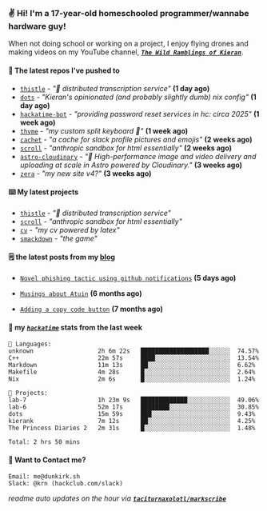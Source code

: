 ### ✌️ Hi! I'm a 17-year-old homeschooled programmer/wannabe hardware guy!

When not doing school or working on a project, I enjoy flying drones and making videos on my YouTube channel, [**_`The Wild Ramblings of Kieran`_**](https://youtube.com/@kieran.rambles).

#### 👷 The latest repos I've pushed to

- [`thistle`](https://github.com/taciturnaxolotl/thistle) - _"🪻 distributed transcription service"_ **(1 day ago)**
- [`dots`](https://github.com/taciturnaxolotl/dots) - _"Kieran's opinionated (and probably slightly dumb) nix config"_ **(1 day ago)**
- [`hackatime-bot`](https://github.com/taciturnaxolotl/hackatime-bot) - _"providing password reset services in hc: circa 2025"_ **(1 week ago)**
- [`thyme`](https://github.com/taciturnaxolotl/thyme) - _"my custom split keyboard 🫶"_ **(1 week ago)**
- [`cachet`](https://github.com/taciturnaxolotl/cachet) - _"a cache for slack profile pictures and emojis"_ **(2 weeks ago)**
- [`scroll`](https://github.com/taciturnaxolotl/scroll) - _"anthropic sandbox for html essentially"_ **(2 weeks ago)**
- [`astro-cloudinary`](https://github.com/cloudinary-community/astro-cloudinary) - _"🚀 High-performance image and video delivery and uploading at scale in Astro powered by Cloudinary."_ **(3 weeks ago)**
- [`zera`](https://github.com/taciturnaxolotl/zera) - _"my new site v4?"_ **(3 weeks ago)**

#### ⌨️ My latest projects

- [`thistle`](https://github.com/taciturnaxolotl/thistle) - _"🪻 distributed transcription service"_
- [`scroll`](https://github.com/taciturnaxolotl/scroll) - _"anthropic sandbox for html essentially"_
- [`cv`](https://github.com/taciturnaxolotl/cv) - _"my cv powered by latex"_
- [`smackdown`](https://github.com/taciturnaxolotl/smackdown) - _"the game"_

#### 🗒️ the latest posts from my [blog](https://dunkirk.sh)

- [`Novel phishing tactic using github notifications`](https://dunkirk.sh/blog/github-phishing/) **(5 days ago)**

- [`Musings about Atuin`](https://dunkirk.sh/blog/atuin/) **(6 months ago)**

- [`Adding a copy code button`](https://dunkirk.sh/blog/adding-a-copy-button/) **(7 months ago)**



#### 📡 my [_`hackatime`_](https://waka.hackclub.com) stats from the last week

```text
💾 Languages:
unknown                  2h 6m 22s   ███████████████████░░░░░░  74.57%
C++                      22m 57s     ████░░░░░░░░░░░░░░░░░░░░░  13.54%
Markdown                 11m 13s     ██░░░░░░░░░░░░░░░░░░░░░░░  6.62%
Makefile                 4m 28s      █░░░░░░░░░░░░░░░░░░░░░░░░  2.64%
Nix                      2m 6s       █░░░░░░░░░░░░░░░░░░░░░░░░  1.24%

💼 Projects:
lab-7                    1h 23m 9s   █████████████░░░░░░░░░░░░  49.06%
lab-6                    52m 17s     ████████░░░░░░░░░░░░░░░░░  30.85%
dots                     15m 59s     ███░░░░░░░░░░░░░░░░░░░░░░  9.43%
kierank                  7m 12s      ██░░░░░░░░░░░░░░░░░░░░░░░  4.25%
The Princess Diaries 2   2m 31s      █░░░░░░░░░░░░░░░░░░░░░░░░  1.48%

Total: 2 hrs 50 mins
```

#### 📮 Want to Contact me?

```text
Email: me@dunkirk.sh
Slack: @krn (hackclub.com/slack)
```

_readme auto updates on the hour via [**`taciturnaxolotl/markscribe`**](https://github.com/taciturnaxolotl/markscribe)_

